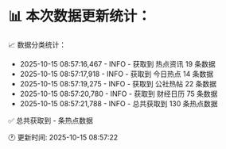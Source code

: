 📊 本次数据更新统计：
==========================

📈 数据分类统计：
- 2025-10-15 08:57:16,467 - INFO - 获取到 热点资讯 19 条数据
- 2025-10-15 08:57:17,918 - INFO - 获取到 今日热点 14 条数据
- 2025-10-15 08:57:19,275 - INFO - 获取到 公社热帖 22 条数据
- 2025-10-15 08:57:20,780 - INFO - 获取到 财经日历 75 条数据
- 2025-10-15 08:57:21,788 - INFO - 总共获取到 130 条热点数据

✅ 总共获取到 - 条热点数据

🕐 更新时间: 2025-10-15 08:57:22
